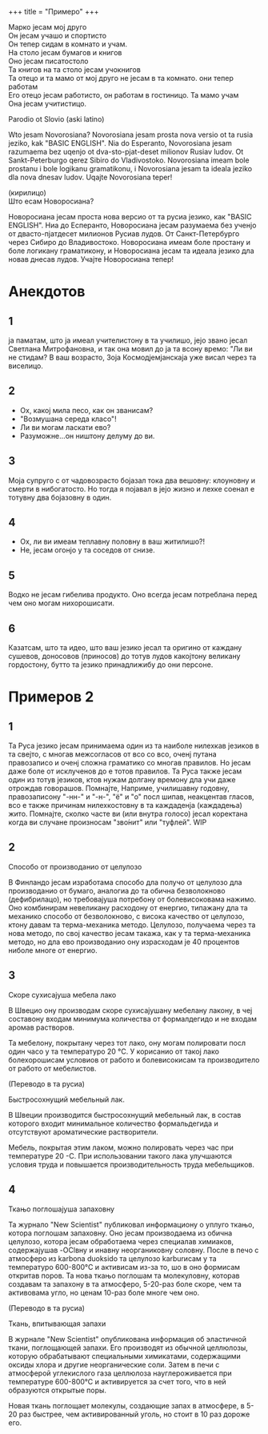 +++
title = "Примеро"
+++


Марко јесам мој друго\
Он јесам учашо и спортисто\
Он тепер сидам в комнато и учам.\
На столо јесам бумагов и книгов\
Оно јесам писатостоло \
Та книгов на та столо јесам учокнигов\
Та отецо и та мамо от мој друго не јесам в та комнато. они тепер работам\
Его отецо јесам работисто, он работам в гостиницо. Та мамо учам\
Она јесам учитистицо.


Parodio ot Slovio (aski latino)

Wto jesam Novorosiana? Novorosiana jesam prosta nova versio ot ta rusia jeziko, kak "BASIC ENGLISH". Nia do Esperanto, Novorosiana jesam razumaema bez uqenjo ot dva-sto-pjat-deset milionov Rusiav ludov. Ot Sankt-Peterburgo qerez Sibiro do Vladivostoko. Novorosiana imeam bole prostanu i bole logikanu gramatikonu, i Novorosiana jesam ta ideala jeziko dla nova dnesav ludov. Uqajte Novorosiana teper!

(кирилицо)\
Што есам Новоросиана?

Новоросиана јесам проста нова версио от та русиа језико, как "BASIC ENGLISH". Ниа до Есперанто, Новоросиана јесам разумаема без ученјо от двасто-пјатдесет милионов Русиав лудов. От Санкт-Петербурго через Сибиро до Владивостоко. Новоросиана имеам боле простану и боле логикану граматикону, и Новоросиана јесам та идеала језико дла новав днесав лудов. Учајте Новоросиана тепер!


# Анекдотов

## 1

ја паматам, што ја имеал учителистону в та училишо, јејо звано јесал Светлана Митрофановна, и так она мовил до ја та всону времо:
"Ли ви не стидам? В ваш возрасто, Зоја Космодјемјанскаја уже висал через та виселицо.

## 2

- Ох, какој мила песо, как он званисам?
- "Возмушана середа класо"!
- Ли ви могам ласкати ево?
- Разуможне...он ништону делуму до ви.

## 3

Моја супруго с от чадовозрасто бојазал тока два вешовну:
клоуновну и смерти в нибогатосто. Но тогда я појавал в јејо жизно и лехке соенал е тотувну два бојазовну в один.

## 4

- Ох, ли ви имеам теплавну половну в ваш житилишо?!
- Не, јесам огонјо у та соседов от снизе.

## 5

Водко не јесам гибелива продукто. Оно всегда јесам потреблана перед чем оно могам нихорошисати.

## 6

Казатсам, што та идео, што ваш језико јесал та оригино от каждану сушевов, доносовов (приносов) до тотув лудов какојтону великану гордостону, бутто та језико принадлижибу до они персоне.

# Примеров 2
## 1

Та Руса језико јесам принимаема один из та наиболе нилехкав језиков в та свејто, с многав межсогласов от всо со всо, оченј путана правозаписо и оченј сложна граматико со многав правилов. Но јесам даже боле от исклученов до е тотов правилов. Та Руса также јесам один из тотув језиков, ктов нужам долгану времону дла учи даже отрождав говорашов. Помнајте, Наприме, училишавну годовну, правозаписону "-нн-" и "-н-", "ё" и "о" посл шипав, неакцентав гласов, всо е также причинам нилехкостовну в та каждаденја (каждадења) жито. Помнајте, сколко часте ви (или внутра голосо) јесал коректана когда ви случане произносам "зво́нит" или "туфлей". WIP

## 2

Способо от производанио от целулозо

В Финландо јесам изработама способо дла получо от целулозо дла производанио от бумаго, аналогиа до та обична безволокново (дефибрилацо), но требовајуша потребону от болевисоковама нажимо. Оно комбинирам невеликану расходону от енергио, типажану дла та механико способо от безволокново, с висока качество от целулозо, ктону давам та терма-механика методо.
Целулозо, получаема через та нова методо, по свој качество јесам такажа, как у та терма-механика методо, но дла ево производанио ону израсходам je 40 процентов ниболе многе от енергио.



## 3

Скоре сухисајуша мебела лако

В Швецио ону производам скоре сухисајушану мебелану лакону, в чеј составону входам минимума количества от формалдегидо и не входам аромав растворов.

Та мебелону, покрытану через тот лако, ону могам полировати посл один часо у та температуро 20 °C. У корисанио от такој лако болехорошисам условиов от работо и болевисокисам та производитело от работо от мебелистов.

(Переводо в та русиа)

Быстросохнущий мебельный лак.

В Швеции производится быстросохнущий мебельный лак, в состав которого входит минимальное количество формальдегида и отсутствуют ароматические растворители.

Мебель, покрытая этим лаком, можно полировать через час при температуре 20 -С. При использовании такого лака улучшаются условия труда и повышается производительность труда мебельщиков.


## 4

Ткањо поглошајуша запаховну

Та журнало "New Scientist" публиковал информациону о уплуго ткањо, котора поглошам запаховну. Оно јесам производаема из обична целулозо, котора јесам обработаема
через специалав химиаков, содержајушав -OClвну и инавну неорганиковну соловну. После в печо с атмосферо из karbona duoksido та целулозо karburисам у та температуро 600-800°C и активисам из-за то, шо в оно формисам откритав поров.
Та нова ткањо поглошам та молекуловну, которав создавам та запахону в та атмосферо, 5-20-раз боле скоре, чем та активовама угло, но ценам 10-раз боле многе чем оно.

(Переводо в та русиа)

Ткань, впитывающая запахи

В журнале "New Scientist" опубликована информация об эластичной ткани, поглощающей запахи. Его производят из обычной целлюлозы, которую обрабатывают специальными химикатами, содержащими оксиды хлора и другие неорганические соли. Затем в печи с атмосферой углекислого газа целлюлоза науглероживается при температуре 600-800°С и активируется за счет того, что в ней образуются открытые поры.

Новая ткань поглощает молекулы, создающие запах в атмосфере, в 5-20 раз быстрее, чем активированный уголь, но стоит в 10 раз дороже его.
